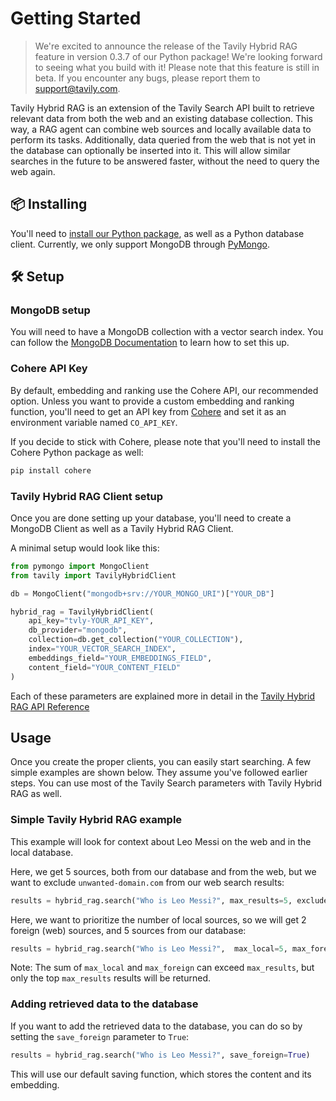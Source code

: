 # Getting Started

> We're excited to announce the release of the Tavily Hybrid RAG feature in version 0.3.7 of our Python package! We're looking forward to seeing what you build with it! Please note that this feature is still in beta. If you encounter any bugs, please report them to support@tavily.com.

Tavily Hybrid RAG is an extension of the Tavily Search API built to retrieve relevant data from both the web and an existing database collection. This way, a RAG agent can combine web sources and locally available data to perform its tasks. Additionally, data queried from the web that is not yet in the database can optionally be inserted into it. This will allow similar searches in the future to be answered faster, without the need to query the web again.

## 📦 Installing
You'll need to [install our Python package](/docs/python-sdk/getting-started), as well as a Python database client. Currently, we only support MongoDB through [PyMongo](https://pypi.org/project/pymongo/).

## 🛠️ Setup

### MongoDB setup
You will need to have a MongoDB collection with a vector search index. You can follow the [MongoDB Documentation](https://www.mongodb.com/docs/atlas/atlas-vector-search/vector-search-type/) to learn how to set this up.

### Cohere API Key
By default, embedding and ranking use the Cohere API, our recommended option. Unless you want to provide a custom embedding and ranking function, you'll need to get an API key from [Cohere](https://cohere.ai/) and set it as an environment variable named `CO_API_KEY`.

If you decide to stick with Cohere, please note that you'll need to install the Cohere Python package as well:
```bash
pip install cohere
```

### Tavily Hybrid RAG Client setup
Once you are done setting up your database, you'll need to create a MongoDB Client as well as a Tavily Hybrid RAG Client.

A minimal setup would look like this:
```python
from pymongo import MongoClient
from tavily import TavilyHybridClient

db = MongoClient("mongodb+srv://YOUR_MONGO_URI")["YOUR_DB"]

hybrid_rag = TavilyHybridClient(
    api_key="tvly-YOUR_API_KEY",
    db_provider="mongodb",
    collection=db.get_collection("YOUR_COLLECTION"),
    index="YOUR_VECTOR_SEARCH_INDEX",
    embeddings_field="YOUR_EMBEDDINGS_FIELD",
    content_field="YOUR_CONTENT_FIELD"
)
```

Each of these parameters are explained more in detail in the [Tavily Hybrid RAG API Reference](/docs/python-sdk/tavily-hybrid-rag/api-reference)


##  Usage

Once you create the proper clients, you can easily start searching. A few simple examples are shown below. They assume you've followed earlier steps. You can use most of the Tavily Search parameters with Tavily Hybrid RAG as well.

### Simple Tavily Hybrid RAG example
This example will look for context about Leo Messi on the web and in the local database.

Here, we get 5 sources, both from our database and from the web, but we want to exclude `unwanted-domain.com` from our web search results:
```python
results = hybrid_rag.search("Who is Leo Messi?", max_results=5, exclude_domains=['unwanted-domain.com'])
```

Here, we want to prioritize the number of local sources, so we will get 2 foreign (web) sources, and 5 sources from our database:
```python
results = hybrid_rag.search("Who is Leo Messi?",  max_local=5, max_foreign=2)
```
Note: The sum of `max_local` and `max_foreign` can exceed `max_results`, but only the top `max_results` results will be returned.


### Adding retrieved data to the database
If you want to add the retrieved data to the database, you can do so by setting the `save_foreign` parameter to `True`:
```python
results = hybrid_rag.search("Who is Leo Messi?", save_foreign=True)
```
This will use our default saving function, which stores the content and its embedding.
